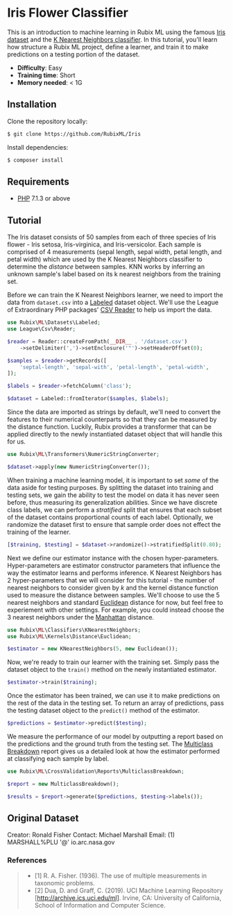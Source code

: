 # Iris Flower Classifier

This is an introduction to machine learning in Rubix ML using the famous [Iris dataset](https://en.wikipedia.org/wiki/Iris_flower_data_set) and the [K Nearest Neighbors classifier](https://github.com/RubixML/RubixML#k-nearest-neighbors). In this tutorial, you'll learn how structure a Rubix ML project, define a learner, and train it to make predictions on a testing portion of the dataset.

- **Difficulty**: Easy
- **Training time**: Short
- **Memory needed**: < 1G

## Installation

Clone the repository locally:
```sh
$ git clone https://github.com/RubixML/Iris
```

Install dependencies:
```sh
$ composer install
```

## Requirements
- [PHP](https://php.net) 7.1.3 or above

## Tutorial
The Iris dataset consists of 50 samples from each of three species of Iris flower - Iris setosa, Iris-virginica, and Iris-versicolor. Each sample is comprised of 4 measurements (sepal length, sepal width, petal length, and petal width) which are used by the K Nearest Neighbors classifier to determine the *distance* between samples. KNN works by inferring an unknown sample's label based on its k nearest neighbors from the training set.

Before we can train the K Nearest Neighbors learner, we need to import the data from `dataset.csv` into a [Labeled](https://github.com/RubixML/RubixML#labeled) dataset object. We'll use the League of Extraordinary PHP packages' [CSV Reader](https://csv.thephpleague.com/) to help us import the data.

```php
use Rubix\ML\Datasets\Labeled;
use League\Csv\Reader;

$reader = Reader::createFromPath(__DIR__ . '/dataset.csv')
    ->setDelimiter(',')->setEnclosure('"')->setHeaderOffset(0);

$samples = $reader->getRecords([
    'septal-length', 'sepal-with', 'petal-length', 'petal-width',
]);

$labels = $reader->fetchColumn('class');

$dataset = Labeled::fromIterator($samples, $labels);
```

Since the data are imported as strings by default, we'll need to convert the features to their numerical counterparts so that they can be measured by the distance function. Luckily, Rubix provides a transformer that can be applied directly to the newly instantiated dataset object that will handle this for us.

```php
use Rubix\ML\Transformers\NumericStringConverter;

$dataset->apply(new NumericStringConverter());
```

When training a machine learning model, it is important to set *some* of the data aside for testing purposes. By splitting the dataset into training and testing sets, we gain the ability to test the model on data it has never seen before, thus measuring its generalization abilities. Since we have discrete class labels, we can perform a *stratified* split that ensures that each subset of the dataset contains proportional counts of each label. Optionally, we randomize the dataset first to ensure that sample order does not effect the training of the learner.

```php
[$training, $testing] = $dataset->randomize()->stratifiedSplit(0.80);
```

Next we define our estimator instance with the chosen hyper-parameters. Hyper-parameters are estimator constructor parameters that influence the way the estimator learns and performs inference. K Nearest Neighbors has 2 hyper-parameters that we will consider for this tutorial - the number of nearest neighbors to consider given by *k* and the kernel distance function used to measure the distance between samples. We'll choose to use the 5 nearest neighbors and standard [Euclidean](https://github.com/RubixML/RubixML#euclidean) distance for now, but feel free to experiement with other settings. For example, you could instead choose the 3 nearest neighbors under the [Manhattan](https://github.com/RubixML/RubixML#manhattan) distance.

```php
use Rubix\ML\Classifiers\KNearestNeighbors;
use Rubix\ML\Kernels\Distance\Euclidean;

$estimator = new KNearestNeighbors(5, new Euclidean());
```

Now, we're ready to train our learner with the training set. Simply pass the dataset object to the `train()` method on the newly instantiated estimator.

```php
$estimator->train($training);
```

Once the estimator has been trained, we can use it to make predictions on the rest of the data in the testing set. To return an array of predictions, pass the testing dataset object to the `predict()` method of the estimator. 

```php
$predictions = $estimator->predict($testing);
```

We measure the performance of our model by outputting a report based on the predictions and the ground truth from the testing set. The [Multiclass Breakdown](https://github.com/RubixML/RubixML#multiclass-breakdown) report gives us a detailed look at how the estimator performed at classifying each sample by label.

```php
use Rubix\ML\CrossValidation\Reports\MulticlassBreakdown;

$report = new MulticlassBreakdown();

$results = $report->generate($predictions, $testing->labels());
```

## Original Dataset
Creator: Ronald Fisher
Contact: Michael Marshall
Email: (1) MARSHALL%PLU '@' io.arc.nasa.gov

### References
>- [1] R. A. Fisher. (1936). The use of multiple measurements in taxonomic problems.
>- [2] Dua, D. and Graff, C. (2019). UCI Machine Learning Repository [http://archive.ics.uci.edu/ml]. Irvine, CA: University of California, School of Information and Computer Science.
